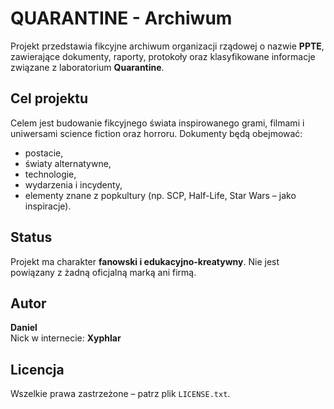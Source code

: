 # QUARANTINE - Archiwum

Projekt przedstawia fikcyjne archiwum organizacji rządowej o nazwie **PPTE**, zawierające dokumenty, raporty, protokoły oraz klasyfikowane informacje związane z laboratorium **Quarantine**.

## Cel projektu

Celem jest budowanie fikcyjnego świata inspirowanego grami, filmami i uniwersami science fiction oraz horroru. Dokumenty będą obejmować:
- postacie,
- światy alternatywne,
- technologie,
- wydarzenia i incydenty,
- elementy znane z popkultury (np. SCP, Half-Life, Star Wars – jako inspiracje).

## Status

Projekt ma charakter **fanowski i edukacyjno-kreatywny**. Nie jest powiązany z żadną oficjalną marką ani firmą.

## Autor

**Daniel**  
Nick w internecie: **Xyphlar**

## Licencja

Wszelkie prawa zastrzeżone – patrz plik `LICENSE.txt`.
